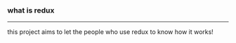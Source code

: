 ### what is redux  
----------
this project aims to let the people who use redux to know how it works!
